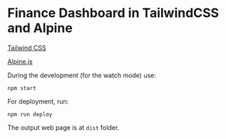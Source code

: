 # Finance Dashboard in TailwindCSS and Alpine

[Tailwind CSS](https://tailwindcss.com/)

[Alpine.js](https://github.com/alpinejs/alpine)

During the development (for the watch mode) use:

```shell
npm start
```

For deployment, run:

```shell
npm run deploy
```

The output web page is at `dist` folder.
